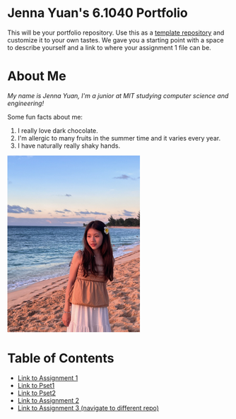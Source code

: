 # Jenna Yuan's 6.1040 Portfolio

This will be your portfolio repository. Use this as a [template repository](https://docs.github.com/en/repositories/creating-and-managing-repositories/creating-a-template-repository) and customize it to your own tastes. We gave you a starting point with a space to describe yourself and a link to where your assignment 1 file can be.

# About Me

_My name is Jenna Yuan, I'm a junior at MIT studying computer science and engineering!_

Some fun facts about me:

1. I really love dark chocolate.
2. I'm allergic to many fruits in the summer time and it varies every year.
3. I have naturally really shaky hands.

<img src="assets/me.jpg" alt="Me in Hawaii this summer" width="300" />

# Table of Contents

- [Link to Assignment 1](assignments/assignment1.md)
- [Link to Pset1](assignments/pset1.md)
- [Link to Pset2](assignments/pset2.md)
- [Link to Assignment 2](assignments/assignment2.md)
- [Link to Assignment 3 (navigate to different repo)](https://github.com/jennayuann/Posting)
